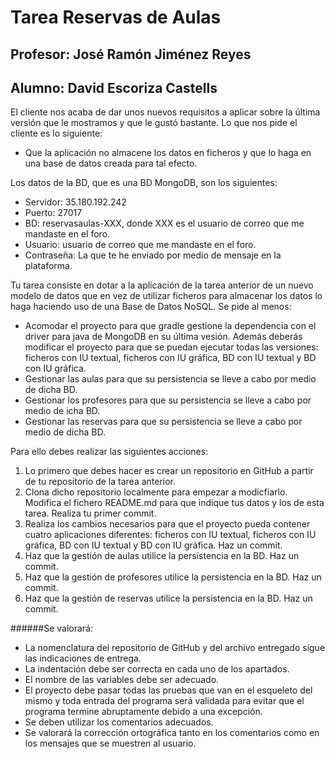 # Tarea Reservas de Aulas
## Profesor: José Ramón Jiménez Reyes
## Alumno: David Escoriza Castells

El cliente nos acaba de dar unos nuevos requisitos a aplicar sobre la última versión que le mostramos y que le gustó bastante. Lo que nos pide el cliente es lo siguiente:

 - Que la aplicación no almacene los datos en ficheros y que lo haga en una base de datos creada para tal efecto.
 
Los datos de la BD, que es una BD MongoDB, son los siguientes:

 - Servidor: 35.180.192.242
 - Puerto: 27017
 - BD: reservasaulas-XXX, donde XXX es el usuario de correo que me mandaste en el foro.
 - Usuario: usuario de correo que me mandaste en el foro.
 - Contraseña: La que te he enviado por medio de mensaje en la plataforma.
 
Tu tarea consiste en dotar a la aplicación de la tarea anterior de un nuevo modelo de datos que en vez de utilizar ficheros para almacenar los datos lo haga haciendo uso de una Base de Datos NoSQL. Se pide al menos:

 - Acomodar el proyecto para que gradle gestione la dependencia con el driver para java de MongoDB en su última vesión. Además deberás modificar el proyecto para que se puedan ejecutar todas las versiones: ficheros con IU textual, ficheros con IU gráfica, BD con IU textual y BD con IU gráfica.
 - Gestionar las aulas para que su persistencia se lleve a cabo por medio de dicha BD.
 - Gestionar los profesores para que su persistencia se lleve a cabo por medio de icha BD.
 - Gestionar las reservas para que su persistencia se lleve a cabo por medio de dicha BD.
 
Para ello debes realizar las siguientes acciones:

1. Lo primero que debes hacer es crear un repositorio  en GitHub a partir de tu repositorio de la tarea anterior.
2. Clona dicho repositorio localmente para empezar a modicfiarlo. Modifica el fichero README.md para que indique tus datos y los de esta tarea. Realiza tu primer commit.
3. Realiza los cambios necesarios para que el proyecto pueda contener cuatro aplicaciones diferentes: ficheros con IU textual, ficheros con IU gráfica, BD con IU textual y BD con IU gráfica. Haz un commit.
4. Haz que la gestión de aulas utilice la persistencia en la BD. Haz un commit.
5. Haz que la gestión de profesores utilice la persistencia en la BD. Haz un commit.
6. Haz que la gestión de reservas utilice la persistencia en la BD. Haz un commit.
 
######Se valorará:

 - La nomenclatura del repositorio de GitHub y del archivo entregado sigue las indicaciones de entrega.
 - La indentación debe ser correcta en cada uno de los apartados.
 - El nombre de las variables debe ser adecuado.
 - El proyecto debe pasar todas las pruebas que van en el esqueleto del mismo y toda entrada del programa será validada para evitar que el programa termine abruptamente debido a una excepción.
 - Se deben utilizar los comentarios adecuados.
 - Se valorará la corrección ortográfica tanto en los comentarios como en los mensajes que se muestren al usuario.
 
 
 
 
 
